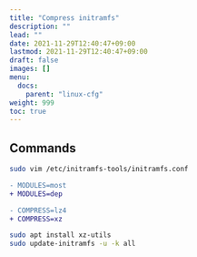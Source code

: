 ```yaml
---
title: "Compress initramfs"
description: ""
lead: ""
date: 2021-11-29T12:40:47+09:00
lastmod: 2021-11-29T12:40:47+09:00
draft: false
images: []
menu: 
  docs:
    parent: "linux-cfg"
weight: 999
toc: true
---
```


## Commands

```sh
sudo vim /etc/initramfs-tools/initramfs.conf
```

```diff
- MODULES=most
+ MODULES=dep
```

```diff
- COMPRESS=lz4
+ COMPRESS=xz
```

```sh
sudo apt install xz-utils
sudo update-initramfs -u -k all
```
